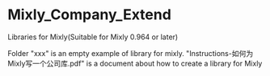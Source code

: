 # Mixly_Company_Extend
Libraries for Mixly(Suitable for Mixly 0.964 or later)

Folder "xxx" is an empty example of library for mixly.
"Instructions-如何为Mixly写一个公司库.pdf" is a document about how to create a library for Mixly
